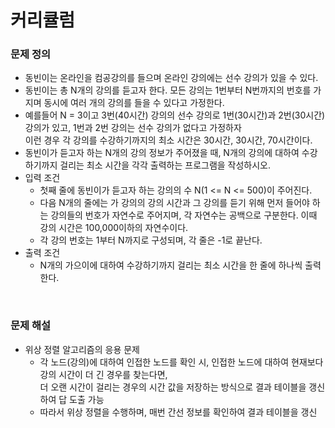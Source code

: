 # 커리큘럼

### 문제 정의
- 동빈이는 온라인을 컴공강의를 들으며 온라인 강의에는 선수 강의가 있을 수 있다.
- 동빈이는 총 N개의 강의를 듣고자 한다. 모든 강의는 1번부터 N번까지의 번호를 가지며 동시에 여러 개의 강의를 들을 수 있다고 가정한다.
- 예를들어 N = 3이고 3번(40시간) 강의의 선수 강의로 1번(30시간)과 2번(30시간) 강의가 있고, 1번과 2번 강의는 선수 강의가 없다고 가정하자\
  이런 경우 각 강의를 수강하기까지의 최소 시간은 30시간, 30시간, 70시간이다.
- 동빈이가 듣고자 하는 N개의 강의 정보가 주어졌을 때, N개의 강의에 대하여 수강하기까지 걸리는 최소 시간을 각각 출력하는 프로그램을 작성하시오.
- 입력 조건
  - 첫째 줄에 동빈이가 듣고자 하는 강의의 수 N(1 <= N <= 500)이 주어진다.
  - 다음 N개의 줄에는 가 강의의 강의 시간과 그 강의를 듣기 위해 먼저 들어야 하는 강의들의 번호가 자연수로 주어지며, 각 자연수는 공백으로 구분한다. 이때 강의 시간은 100,000이하의 자연수이다.
  - 각 강의 번호는 1부터 N까지로 구성되며, 각 줄은 -1로 끝난다.
- 출력 조건
  - N개의 가으이에 대하여 수강하기까지 걸리는 최소 시간을 한 줄에 하나씩 출력한다.

<br/>

### 문제 해설
- 위상 정렬 알고리즘의 응용 문제
  - 각 노드(강의)에 대하여 인접한 노드를 확인 시, 인접한 노드에 대하여 현재보다 강의 시간이 더 긴 경우를 찾는다면,\
    더 오랜 시간이 걸리는 경우의 시간 값을 저장하는 방식으로 결과 테이블을 갱신하여 답 도출 가능
  - 따라서 위상 정렬을 수행하며, 매번 간선 정보를 확인하여 결과 테이블을 갱신
